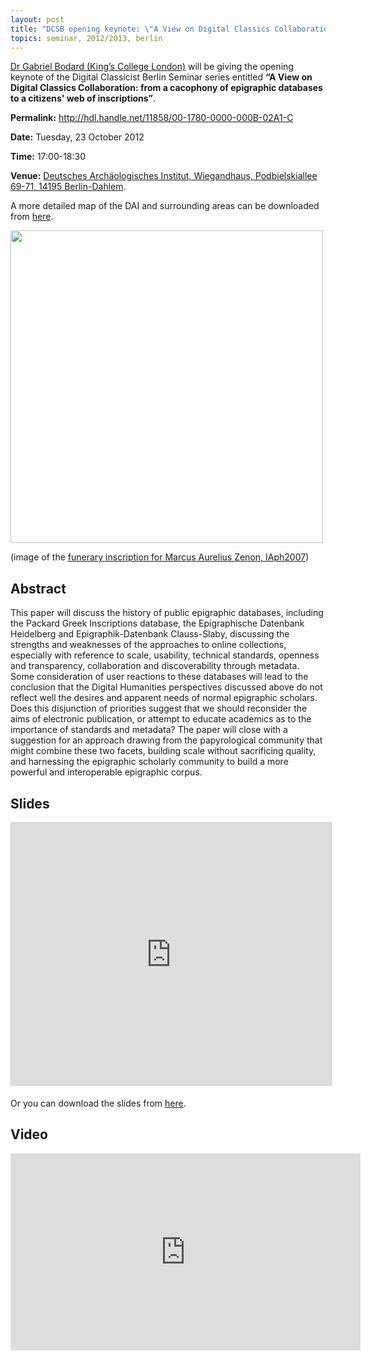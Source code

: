 ```yaml
---
layout: post
title: "DCSB opening keynote: \"A View on Digital Classics Collaboration\""
topics: seminar, 2012/2013, berlin
---
```

[Dr Gabriel Bodard (King’s College London)](http://www.kcl.ac.uk/artshums/depts/ddh/people/research/bodard) will be giving the opening keynote of the Digital Classicist Berlin Seminar series entitled **“A View on Digital Classics Collaboration: from a cacophony of epigraphic databases to a citizens' web of inscriptions”**.

**Permalink:** <http://hdl.handle.net/11858/00-1780-0000-000B-02A1-C>

**Date:** Tuesday, 23 October 2012

**Time:** 17:00-18:30

**Venue:** [Deutsches Archäologisches Institut, Wiegandhaus, Podbielskiallee 69-71, 14195 Berlin-Dahlem](http://goo.gl/maps/TfRfy). 

A more detailed map of the DAI and surrounding areas can be downloaded from [here](/berlin/files/Anreise_zum_DAI.pdf).

<img src="/berlin/files/73_X_23A.jpg" width="500px"/>

(image of the [funerary inscription for Marcus Aurelius Zenon, IAph2007](http://insaph.kcl.ac.uk/iaph2007/iAph110059.html))

## Abstract

This paper will discuss the history of public epigraphic databases,
including the Packard Greek Inscriptions database, the Epigraphische
Datenbank Heidelberg and Epigraphik-Datenbank Clauss-Slaby, discussing
the strengths and weaknesses of the approaches to online collections,
especially with reference to scale, usability, technical standards,
openness and transparency, collaboration and discoverability through
metadata. Some consideration of user reactions to these databases will
lead to the conclusion that the Digital Humanities perspectives
discussed above do not reflect well the desires and apparent needs of
normal epigraphic scholars. Does this disjunction of priorities
suggest that we should reconsider the aims of electronic publication,
or attempt to educate academics as to the importance of standards and
metadata? The paper will close with a suggestion for an approach
drawing from the papyrological community that might combine these two
facets, building scale without sacrificing quality, and harnessing the
epigraphic scholarly community to build a more powerful and
interoperable epigraphic corpus.

## Slides

<iframe src="http://de.slideshare.net/slideshow/embed_code/15350563" width="512" height="421" frameborder="0" marginwidth="0" marginheight="0" scrolling="no" style="border:1px solid #CCC;border-width:1px 1px 0;margin-bottom:5px"> </iframe> 

Or you can download the slides from [here](/berlin/files/slides/dcsb_bodard_231012.pdf).

## Video

<iframe width="560" height="315" src="http://www.youtube.com/embed/t3nu53kgPHY?rel=0" frameborder="0"> </iframe>